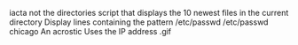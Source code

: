 iacta
not the directories
script that displays the 10 newest files in the current directory
Display lines containing the pattern
/etc/passwd
/etc/passwd
chicago
An acrostic
Uses the IP address
.gif
